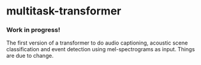 # multitask-transformer

### Work in progress!

The first version of a transformer to do audio captioning, acoustic scene classification and event detection using mel-spectrograms as input. Things are due to change.
